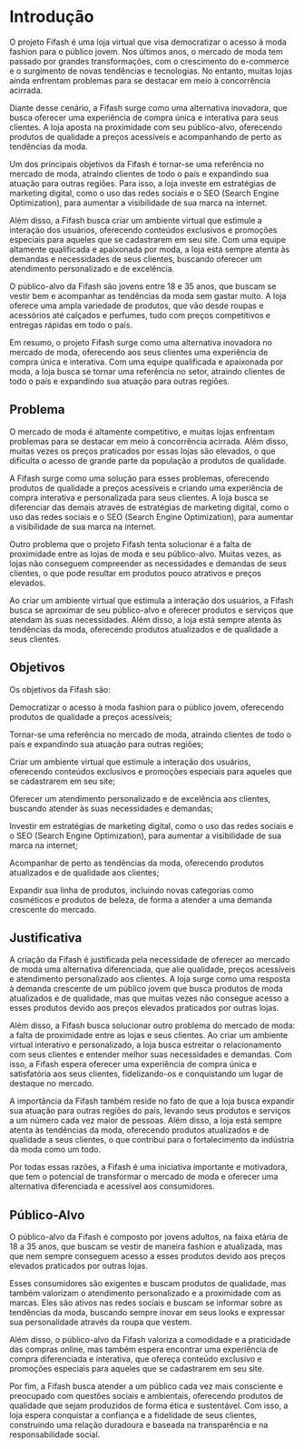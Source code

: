 # Introdução

O projeto Fifash é uma loja virtual que visa democratizar o acesso à moda fashion para o público jovem. Nos últimos anos, o mercado de moda tem passado por grandes transformações, com o crescimento do e-commerce e o surgimento de novas tendências e tecnologias. No entanto, muitas lojas ainda enfrentam problemas para se destacar em meio à concorrência acirrada.

Diante desse cenário, a Fifash surge como uma alternativa inovadora, que busca oferecer uma experiência de compra única e interativa para seus clientes. A loja aposta na proximidade com seu público-alvo, oferecendo produtos de qualidade a preços acessíveis e acompanhando de perto as tendências da moda.

Um dos principais objetivos da Fifash é tornar-se uma referência no mercado de moda, atraindo clientes de todo o país e expandindo sua atuação para outras regiões. Para isso, a loja investe em estratégias de marketing digital, como o uso das redes sociais e o SEO (Search Engine Optimization), para aumentar a visibilidade de sua marca na internet.

Além disso, a Fifash busca criar um ambiente virtual que estimule a interação dos usuários, oferecendo conteúdos exclusivos e promoções especiais para aqueles que se cadastrarem em seu site. Com uma equipe altamente qualificada e apaixonada por moda, a loja está sempre atenta às demandas e necessidades de seus clientes, buscando oferecer um atendimento personalizado e de excelência.

O público-alvo da Fifash são jovens entre 18 e 35 anos, que buscam se vestir bem e acompanhar as tendências da moda sem gastar muito. A loja oferece uma ampla variedade de produtos, que vão desde roupas e acessórios até calçados e perfumes, tudo com preços competitivos e entregas rápidas em todo o país.

Em resumo, o projeto Fifash surge como uma alternativa inovadora no mercado de moda, oferecendo aos seus clientes uma experiência de compra única e interativa. Com uma equipe qualificada e apaixonada por moda, a loja busca se tornar uma referência no setor, atraindo clientes de todo o país e expandindo sua atuação para outras regiões.

## Problema
O mercado de moda é altamente competitivo, e muitas lojas enfrentam problemas para se destacar em meio à concorrência acirrada. Além disso, muitas vezes os preços praticados por essas lojas são elevados, o que dificulta o acesso de grande parte da população a produtos de qualidade.

A Fifash surge como uma solução para esses problemas, oferecendo produtos de qualidade a preços acessíveis e criando uma experiência de compra interativa e personalizada para seus clientes. A loja busca se diferenciar das demais através de estratégias de marketing digital, como o uso das redes sociais e o SEO (Search Engine Optimization), para aumentar a visibilidade de sua marca na internet.

Outro problema que o projeto Fifash tenta solucionar é a falta de proximidade entre as lojas de moda e seu público-alvo. Muitas vezes, as lojas não conseguem compreender as necessidades e demandas de seus clientes, o que pode resultar em produtos pouco atrativos e preços elevados.

Ao criar um ambiente virtual que estimula a interação dos usuários, a Fifash busca se aproximar de seu público-alvo e oferecer produtos e serviços que atendam às suas necessidades. Além disso, a loja está sempre atenta às tendências da moda, oferecendo produtos atualizados e de qualidade a seus clientes.

## Objetivos

Os objetivos da Fifash são:

Democratizar o acesso à moda fashion para o público jovem, oferecendo produtos de qualidade a preços acessíveis;

Tornar-se uma referência no mercado de moda, atraindo clientes de todo o país e expandindo sua atuação para outras regiões;

Criar um ambiente virtual que estimule a interação dos usuários, oferecendo conteúdos exclusivos e promoções especiais para aqueles que se cadastrarem em seu site;

Oferecer um atendimento personalizado e de excelência aos clientes, buscando atender às suas necessidades e demandas;

Investir em estratégias de marketing digital, como o uso das redes sociais e o SEO (Search Engine Optimization), para aumentar a visibilidade de sua marca na internet;

Acompanhar de perto as tendências da moda, oferecendo produtos atualizados e de qualidade aos clientes;

Expandir sua linha de produtos, incluindo novas categorias como cosméticos e produtos de beleza, de forma a atender a uma demanda crescente do mercado.

## Justificativa

A criação da Fifash é justificada pela necessidade de oferecer ao mercado de moda uma alternativa diferenciada, que alie qualidade, preços acessíveis e atendimento personalizado aos clientes. A loja surge como uma resposta à demanda crescente de um público jovem que busca produtos de moda atualizados e de qualidade, mas que muitas vezes não consegue acesso a esses produtos devido aos preços elevados praticados por outras lojas.

Além disso, a Fifash busca solucionar outro problema do mercado de moda: a falta de proximidade entre as lojas e seus clientes. Ao criar um ambiente virtual interativo e personalizado, a loja busca estreitar o relacionamento com seus clientes e entender melhor suas necessidades e demandas. Com isso, a Fifash espera oferecer uma experiência de compra única e satisfatória aos seus clientes, fidelizando-os e conquistando um lugar de destaque no mercado.

A importância da Fifash também reside no fato de que a loja busca expandir sua atuação para outras regiões do país, levando seus produtos e serviços a um número cada vez maior de pessoas. Além disso, a loja está sempre atenta às tendências da moda, oferecendo produtos atualizados e de qualidade a seus clientes, o que contribui para o fortalecimento da indústria da moda como um todo.

Por todas essas razões, a Fifash é uma iniciativa importante e motivadora, que tem o potencial de transformar o mercado de moda e oferecer uma alternativa diferenciada e acessível aos consumidores.

## Público-Alvo

O público-alvo da Fifash é composto por jovens adultos, na faixa etária de 18 a 35 anos, que buscam se vestir de maneira fashion e atualizada, mas que nem sempre conseguem acesso a esses produtos devido aos preços elevados praticados por outras lojas.

Esses consumidores são exigentes e buscam produtos de qualidade, mas também valorizam o atendimento personalizado e a proximidade com as marcas. Eles são ativos nas redes sociais e buscam se informar sobre as tendências da moda, buscando sempre inovar em seus looks e expressar sua personalidade através da roupa que vestem.

Além disso, o público-alvo da Fifash valoriza a comodidade e a praticidade das compras online, mas também espera encontrar uma experiência de compra diferenciada e interativa, que ofereça conteúdo exclusivo e promoções especiais para aqueles que se cadastrarem em seu site.

Por fim, a Fifash busca atender a um público cada vez mais consciente e preocupado com questões sociais e ambientais, oferecendo produtos de qualidade que sejam produzidos de forma ética e sustentável. Com isso, a loja espera conquistar a confiança e a fidelidade de seus clientes, construindo uma relação duradoura e baseada na transparência e na responsabilidade social.